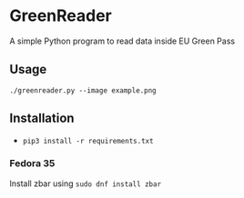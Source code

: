 # GreenReader

A simple Python program to read data inside EU Green Pass

## Usage

`./greenreader.py --image example.png`

## Installation

- `pip3 install -r requirements.txt`

### Fedora 35

Install zbar using `sudo dnf install zbar`
